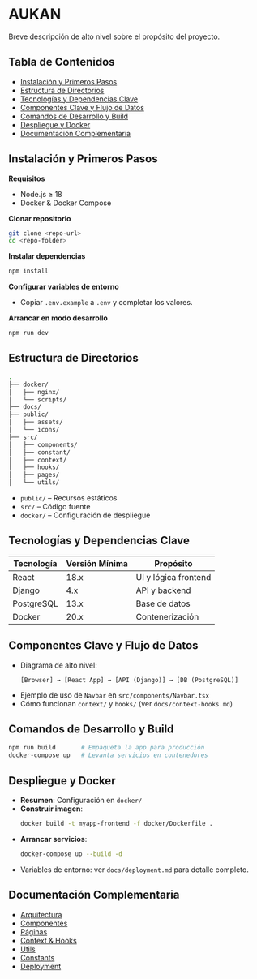 # AUKAN
Breve descripción de alto nivel sobre el propósito del proyecto.

## Tabla de Contenidos
- [Instalación y Primeros Pasos](#instalación-y-primeros-pasos)
- [Estructura de Directorios](#estructura-de-directorios)
- [Tecnologías y Dependencias Clave](#tecnologías-y-dependencias-clave)
- [Componentes Clave y Flujo de Datos](#componentes-clave-y-flujo-de-datos)
- [Comandos de Desarrollo y Build](#comandos-de-desarrollo-y-build)
- [Despliegue y Docker](#despliegue-y-docker)
- [Documentación Complementaria](#documentación-complementaria)

## Instalación y Primeros Pasos
**Requisitos**  
- Node.js ≥ 18  
- Docker & Docker Compose  

**Clonar repositorio**  
```bash
git clone <repo-url>
cd <repo-folder>
```

**Instalar dependencias**  
```bash
npm install
```

**Configurar variables de entorno**  
- Copiar `.env.example` a `.env` y completar los valores.

**Arrancar en modo desarrollo**  
```bash
npm run dev
```

## Estructura de Directorios
```bash
.
├── docker/
│   ├── nginx/
│   └── scripts/
├── docs/
├── public/
│   ├── assets/
│   └── icons/
├── src/
│   ├── components/
│   ├── constant/
│   ├── context/
│   ├── hooks/
│   ├── pages/
│   └── utils/
```
- `public/` – Recursos estáticos  
- `src/` – Código fuente  
- `docker/` – Configuración de despliegue  

## Tecnologías y Dependencias Clave
| Tecnología        | Versión Mínima | Propósito               |
| ----------------- | -------------- | ----------------------- |
| React             | 18.x           | UI y lógica frontend    |
| Django            | 4.x            | API y backend           |
| PostgreSQL        | 13.x           | Base de datos           |
| Docker            | 20.x           | Contenerización         |

## Componentes Clave y Flujo de Datos
- Diagrama de alto nivel:  
  ```ascii
  [Browser] → [React App] → [API (Django)] → [DB (PostgreSQL)]
  ```
- Ejemplo de uso de `Navbar` en `src/components/Navbar.tsx`
- Cómo funcionan `context/` y `hooks/` (ver `docs/context-hooks.md`)

## Comandos de Desarrollo y Build
```bash
npm run build       # Empaqueta la app para producción
docker-compose up   # Levanta servicios en contenedores
```

## Despliegue y Docker
- **Resumen**: Configuración en `docker/`
- **Construir imagen**:  
  ```bash
  docker build -t myapp-frontend -f docker/Dockerfile .
  ```
- **Arrancar servicios**:  
  ```bash
  docker-compose up --build -d
  ```
- Variables de entorno: ver `docs/deployment.md` para detalle completo.

## Documentación Complementaria
- [Arquitectura](docs/architecture.md)  
- [Componentes](docs/components.md)  
- [Páginas](docs/pages.md)  
- [Context & Hooks](docs/context-hooks.md)  
- [Utils](docs/utils.md)  
- [Constants](docs/constants.md)  
- [Deployment](docs/deployment.md)  
